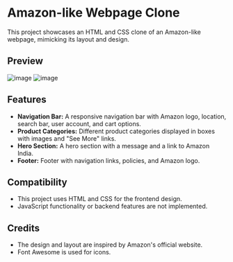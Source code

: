 # Amazon-like Webpage Clone

This project showcases an HTML and CSS clone of an Amazon-like webpage, mimicking its layout and design.

## Preview

![image](https://github.com/Adrita12/Amazon-Clone/assets/98798926/1710942b-adfa-4b4f-9405-57650754d553)
![image](https://github.com/Adrita12/Amazon-Clone/assets/98798926/d81b5040-bc9b-403c-bf58-b6f46993c0a0)



## Features

- **Navigation Bar:** A responsive navigation bar with Amazon logo, location, search bar, user account, and cart options.
- **Product Categories:** Different product categories displayed in boxes with images and "See More" links.
- **Hero Section:** A hero section with a message and a link to Amazon India.
- **Footer:** Footer with navigation links, policies, and Amazon logo.



## Compatibility

- This project uses HTML and CSS for the frontend design.
- JavaScript functionality or backend features are not implemented.

## Credits

- The design and layout are inspired by Amazon's official website.
- Font Awesome is used for icons.
